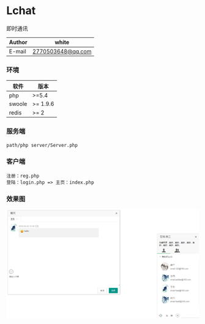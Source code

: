 # Lchat
即时通讯

|Author|white|
|---|---
|E-mail|2770503648@qq.com


### 环境


软件 | 版本|
--------- | --------|
php  | >=5.4 |
swoole  | >= 1.9.6 |
redis  | >= 2 |


### 服务端


	path/php server/Server.php 


### 客户端

	注册：reg.php
	登陆：login.php => 主页：index.php


### 效果图
![即时聊天](https://github.com/godlovesme/Lchat/raw/master/image/1.png "即时聊天")





